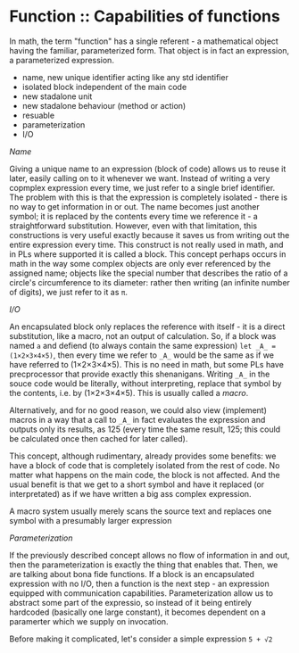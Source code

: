 # Function :: Capabilities of functions

In math, the term "function" has a single referent - a mathematical object having the familiar, parameterized form. That object is in fact an expression, a parameterized expression.

- name, new unique identifier acting like any std identifier
- isolated block independent of the main code
- new stadalone unit
- new stadalone behaviour (method or action)
- resuable
- parameterization
- I/O


*Name*

Giving a unique name to an expression (block of code) allows us to reuse it later, easily calling on to it whenever we want. Instead of writing a very copmplex expression every time, we just refer to a single brief identifier. The problem with this is that the expression is completely isolated - there is no way to get information in or out. The name becomes just another symbol; it is replaced by the contents every time we reference it - a straightforward substitution. However, even with that limitation, this constructions is very useful exactly because it saves us from writing out the entire expression every time. This construct is not really used in math, and in PLs where supported it is called a block. This concept perhaps occurs in math in the way some complex objects are only ever referenced by the assigned name; objects like the special number that describes the ratio of a circle's circumference to its diameter: rather then writing (an infinite number of digits), we just refer to it as `π`.

*I/O*

An encapsulated block only replaces the reference with itself - it is a direct substitution, like a macro, not an output of calculation. So, if a block was named `a` and defiend (to always contain the same expression) `let _A_ = (1×2×3×4×5)`, then every time we refer to `_A_` would be the same as if we have referred to (1×2×3×4×5). This is no need in math, but some PLs have precprocessor that provide exactly this shenanigans. Writing `_A_` in the souce code would be literally, without interpreting, replace that symbol by the contents, i.e. by (1×2×3×4×5). This is usually called a *macro*.

Alternatively, and for no good reason, we could also view (implement) macros in a way that a call to `_A_` in fact evaluates the expression and outputs only its results, as 125 (every time the same result, 125; this could be calculated once then cached for later called).

This concept, although rudimentary, already provides some benefits: we have a block of code that is completely isolated from the rest of code. No matter what happens on the main code, the block is not affected. And the usual benefit is that we get to a short symbol and have it replaced (or interpretated) as if we have written a big ass complex expression.

A macro system usually merely scans the source text and replaces one symbol with a presumably larger expression


*Parameterization*

If the previously described concept allows no flow of information in and out, then the parameterization is exactly the thing that enables that. Then, we are talking about bona fide functions. If a block is an encapsulated expression with no I/O, then a function is the next step - an expression equipped with communication capabilities. Parameterization allow us to abstract some part of the expressio, so instead of it being entirely hardcoded (basically one large constant), it becomes dependent on a paramerter which we supply on invocation.

Before making it complicated, let's consider a simple expression `5 + √2`
